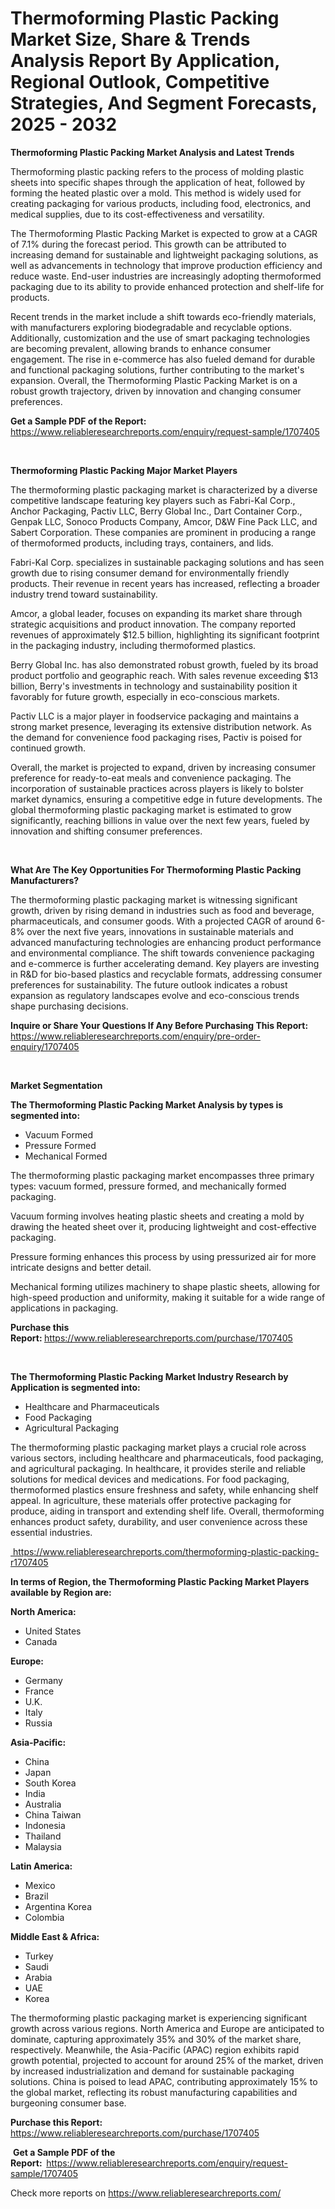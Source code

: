 <p><h1>Thermoforming Plastic Packing Market Size, Share & Trends Analysis Report By Application, Regional Outlook, Competitive Strategies, And Segment Forecasts, 2025 - 2032</h1></p><p><strong>Thermoforming Plastic Packing Market Analysis and Latest Trends</strong></p>
<p><p>Thermoforming plastic packing refers to the process of molding plastic sheets into specific shapes through the application of heat, followed by forming the heated plastic over a mold. This method is widely used for creating packaging for various products, including food, electronics, and medical supplies, due to its cost-effectiveness and versatility.</p><p>The Thermoforming Plastic Packing Market is expected to grow at a CAGR of 7.1% during the forecast period. This growth can be attributed to increasing demand for sustainable and lightweight packaging solutions, as well as advancements in technology that improve production efficiency and reduce waste. End-user industries are increasingly adopting thermoformed packaging due to its ability to provide enhanced protection and shelf-life for products.</p><p>Recent trends in the market include a shift towards eco-friendly materials, with manufacturers exploring biodegradable and recyclable options. Additionally, customization and the use of smart packaging technologies are becoming prevalent, allowing brands to enhance consumer engagement. The rise in e-commerce has also fueled demand for durable and functional packaging solutions, further contributing to the market's expansion. Overall, the Thermoforming Plastic Packing Market is on a robust growth trajectory, driven by innovation and changing consumer preferences.</p></p>
<p><strong>Get a Sample PDF of the Report:&nbsp;</strong> <a href="https://www.reliableresearchreports.com/enquiry/request-sample/1707405?utm_campaign=3083&utm_medium=2&utm_source=Github&utm_content=ia&utm_term=25032025&utm_id=thermoforming-plastic-packing">https://www.reliableresearchreports.com/enquiry/request-sample/1707405</a></p>
<p>&nbsp;</p>
<p><strong>Thermoforming Plastic Packing Major Market Players</strong></p>
<p><p>The thermoforming plastic packaging market is characterized by a diverse competitive landscape featuring key players such as Fabri-Kal Corp., Anchor Packaging, Pactiv LLC, Berry Global Inc., Dart Container Corp., Genpak LLC, Sonoco Products Company, Amcor, D&W Fine Pack LLC, and Sabert Corporation. These companies are prominent in producing a range of thermoformed products, including trays, containers, and lids.</p><p>Fabri-Kal Corp. specializes in sustainable packaging solutions and has seen growth due to rising consumer demand for environmentally friendly products. Their revenue in recent years has increased, reflecting a broader industry trend toward sustainability.</p><p>Amcor, a global leader, focuses on expanding its market share through strategic acquisitions and product innovation. The company reported revenues of approximately $12.5 billion, highlighting its significant footprint in the packaging industry, including thermoformed plastics.</p><p>Berry Global Inc. has also demonstrated robust growth, fueled by its broad product portfolio and geographic reach. With sales revenue exceeding $13 billion, Berry's investments in technology and sustainability position it favorably for future growth, especially in eco-conscious markets.</p><p>Pactiv LLC is a major player in foodservice packaging and maintains a strong market presence, leveraging its extensive distribution network. As the demand for convenience food packaging rises, Pactiv is poised for continued growth.</p><p>Overall, the market is projected to expand, driven by increasing consumer preference for ready-to-eat meals and convenience packaging. The incorporation of sustainable practices across players is likely to bolster market dynamics, ensuring a competitive edge in future developments. The global thermoforming plastic packaging market is estimated to grow significantly, reaching billions in value over the next few years, fueled by innovation and shifting consumer preferences.</p></p>
<p>&nbsp;</p>
<p><strong>What Are The Key Opportunities For Thermoforming Plastic Packing Manufacturers?</strong></p>
<p><p>The thermoforming plastic packaging market is witnessing significant growth, driven by rising demand in industries such as food and beverage, pharmaceuticals, and consumer goods. With a projected CAGR of around 6-8% over the next five years, innovations in sustainable materials and advanced manufacturing technologies are enhancing product performance and environmental compliance. The shift towards convenience packaging and e-commerce is further accelerating demand. Key players are investing in R&D for bio-based plastics and recyclable formats, addressing consumer preferences for sustainability. The future outlook indicates a robust expansion as regulatory landscapes evolve and eco-conscious trends shape purchasing decisions.</p></p>
<p><strong>Inquire or Share Your Questions If Any Before Purchasing This Report:</strong> <a href="https://www.reliableresearchreports.com/enquiry/pre-order-enquiry/1707405?utm_campaign=3083&utm_medium=2&utm_source=Github&utm_content=ia&utm_term=25032025&utm_id=thermoforming-plastic-packing">https://www.reliableresearchreports.com/enquiry/pre-order-enquiry/1707405</a></p>
<p>&nbsp;</p>
<p><strong>Market Segmentation</strong></p>
<p><strong>The Thermoforming Plastic Packing Market Analysis by types is segmented into:</strong></p>
<p><ul><li>Vacuum Formed</li><li>Pressure Formed</li><li>Mechanical Formed</li></ul></p>
<p><p>The thermoforming plastic packaging market encompasses three primary types: vacuum formed, pressure formed, and mechanically formed packaging. </p><p>Vacuum forming involves heating plastic sheets and creating a mold by drawing the heated sheet over it, producing lightweight and cost-effective packaging. </p><p>Pressure forming enhances this process by using pressurized air for more intricate designs and better detail. </p><p>Mechanical forming utilizes machinery to shape plastic sheets, allowing for high-speed production and uniformity, making it suitable for a wide range of applications in packaging.</p></p>
<p><strong>Purchase this Report:&nbsp;</strong><a href="https://www.reliableresearchreports.com/purchase/1707405?utm_campaign=3083&utm_medium=2&utm_source=Github&utm_content=ia&utm_term=25032025&utm_id=thermoforming-plastic-packing">https://www.reliableresearchreports.com/purchase/1707405</a></p>
<p>&nbsp;</p>
<p><strong>The Thermoforming Plastic Packing Market Industry Research by Application is segmented into:</strong></p>
<p><ul><li>Healthcare and Pharmaceuticals</li><li>Food Packaging</li><li>Agricultural Packaging</li></ul></p>
<p><p>The thermoforming plastic packaging market plays a crucial role across various sectors, including healthcare and pharmaceuticals, food packaging, and agricultural packaging. In healthcare, it provides sterile and reliable solutions for medical devices and medications. For food packaging, thermoformed plastics ensure freshness and safety, while enhancing shelf appeal. In agriculture, these materials offer protective packaging for produce, aiding in transport and extending shelf life. Overall, thermoforming enhances product safety, durability, and user convenience across these essential industries.</p></p>
<p><a href="https://www.reliableresearchreports.com/thermoforming-plastic-packing-r1707405?utm_campaign=3083&utm_medium=2&utm_source=Github&utm_content=ia&utm_term=25032025&utm_id=thermoforming-plastic-packing">&nbsp;https://www.reliableresearchreports.com/thermoforming-plastic-packing-r1707405</a></p>
<p><strong>In terms of Region, the Thermoforming Plastic Packing Market Players available by Region are:</strong></p>
<p>
    <p> <strong> North America: </strong>
        <ul>
            <li>United States</li>
            <li>Canada</li>
        </ul>
        </p> 
    <p> <strong> Europe: </strong>
        <ul>
            <li>Germany</li>
            <li>France</li>
            <li>U.K.</li>
            <li>Italy</li>
            <li>Russia</li>
        </ul>
        </p> 
    <p> <strong> Asia-Pacific: </strong>
        <ul>
            <li>China</li>
            <li>Japan</li>
            <li>South Korea</li>
            <li>India</li>
            <li>Australia</li>
            <li>China Taiwan</li>
            <li>Indonesia</li>
            <li>Thailand</li>
            <li>Malaysia</li>
        </ul>
        </p> 
    <p> <strong> Latin America: </strong>
        <ul>
            <li>Mexico</li>
            <li>Brazil</li>
            <li>Argentina Korea</li>
            <li>Colombia</li>
        </ul>
        </p> 
    <p> <strong> Middle East & Africa: </strong>
        <ul>
            <li>Turkey</li>
            <li>Saudi</li>
            <li>Arabia</li>
            <li>UAE</li>
            <li>Korea</li>
        </ul>
    </p>
    </p>
<p><p>The thermoforming plastic packaging market is experiencing significant growth across various regions. North America and Europe are anticipated to dominate, capturing approximately 35% and 30% of the market share, respectively. Meanwhile, the Asia-Pacific (APAC) region exhibits rapid growth potential, projected to account for around 25% of the market, driven by increased industrialization and demand for sustainable packaging solutions. China is poised to lead APAC, contributing approximately 15% to the global market, reflecting its robust manufacturing capabilities and burgeoning consumer base.</p></p>
<p><strong>Purchase this Report: </strong><a href="https://www.reliableresearchreports.com/purchase/1707405?utm_campaign=3083&utm_medium=2&utm_source=Github&utm_content=ia&utm_term=25032025&utm_id=thermoforming-plastic-packing">https://www.reliableresearchreports.com/purchase/1707405</a></p>
<p>&nbsp;<strong>Get a Sample PDF of the Report:&nbsp;&nbsp;</strong><a href="https://www.reliableresearchreports.com/enquiry/request-sample/1707405?utm_campaign=3083&utm_medium=2&utm_source=Github&utm_content=ia&utm_term=25032025&utm_id=thermoforming-plastic-packing">https://www.reliableresearchreports.com/enquiry/request-sample/1707405</a></p>
<p><strong></strong></p>
<p>Check more reports on <a href="https://www.reliableresearchreports.com/?utm_campaign=3083&utm_medium=2&utm_source=Github&utm_content=ia&utm_term=25032025&utm_id=thermoforming-plastic-packing">https://www.reliableresearchreports.com/</a></p>